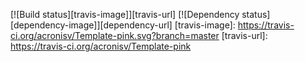 [![Build status][travis-image]][travis-url] [![Dependency status][dependency-image]][dependency-url]
[travis-image]: https://travis-ci.org/acronisv/Template-pink.svg?branch=master
[travis-url]: https://travis-ci.org/acronisv/Template-pink
